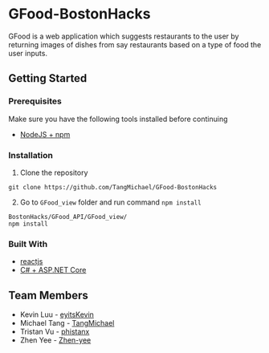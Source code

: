 # GFood-BostonHacks
GFood is a web application which suggests restaurants to the user by returning images of dishes from say restaurants based on a type of food the user inputs.
## Getting Started

### Prerequisites
Make sure you have the following tools installed before continuing
* [NodeJS + npm](https://nodejs.org/en/)

### Installation
1. Clone the repository
```
git clone https://github.com/TangMichael/GFood-BostonHacks
```
2. Go to `GFood_view` folder and run command `npm install` 
```
BostonHacks/GFood_API/GFood_view/
npm install
```

### Built With
* [reactjs](https://reactjs.org) 
* [C# + ASP.NET Core](https://www.asp.net/core/overview/aspnet-vnext)


## Team Members
- Kevin Luu - [eyitsKevin](https://github.com/eyitsKevin)
- Michael Tang - [TangMichael](https://github.com/TangMichael)
- Tristan Vu - [phistanx](https://github.com/phistanx)
- Zhen Yee - [Zhen-yee](https://github.com/Zhen-Yee)
